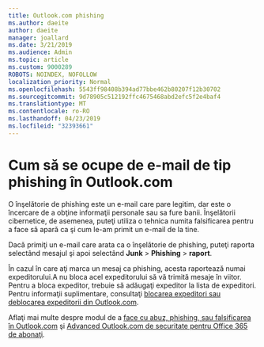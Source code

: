 ```yaml
---
title: Outlook.com phishing
ms.author: daeite
author: daeite
manager: joallard
ms.date: 3/21/2019
ms.audience: Admin
ms.topic: article
ms.custom: 9000289
ROBOTS: NOINDEX, NOFOLLOW
localization_priority: Normal
ms.openlocfilehash: 5543ff98408b394ad77bbe462b80207f12b30702
ms.sourcegitcommit: 9d78905c512192ffc4675468abd2efc5f2e4baf4
ms.translationtype: MT
ms.contentlocale: ro-RO
ms.lasthandoff: 04/23/2019
ms.locfileid: "32393661"
---
```

# <a name="how-to-deal-with-phishing-email-in-outlookcom"></a>Cum să se ocupe de e-mail de tip phishing în Outlook.com

O înşelătorie de phishing este un e-mail care pare legitim, dar este o încercare de a obţine informaţii personale sau sa fure banii. Înşelătorii cibernetice, de asemenea, puteţi utiliza o tehnica numita falsificarea pentru a face să apară ca şi cum le-am primit un e-mail de la tine.

Dacă primiţi un e-mail care arata ca o înşelătorie de phishing, puteţi raporta selectând mesajul şi apoi selectând **Junk** > **Phishing** > **raport**.

În cazul în care aţi marca un mesaj ca phishing, acesta raportează numai expeditorului.A nu bloca acel expeditorului să vă trimită mesaje în viitor. Pentru a bloca expeditor, trebuie să adăugaţi expeditor la lista de expeditori. Pentru informaţii suplimentare, consultaţi [blocarea expeditori sau deblocarea expeditorii din Outlook.com](https://support.office.com/article/afba1c94-77bb-4f50-8b85-057cf52f4d5e).

Aflaţi mai multe despre modul de a [face cu abuz, phishing, sau falsificarea în Outlook.com](https://support.office.com/article/0d882ea5-eedc-4bed-aebc-079ffa1105a3) şi [Advanced Outlook.com de securitate pentru Office 365 de abonaţi](https://support.office.com/article/882d2243-eab9-4545-a58a-b36fee4a46e2).
